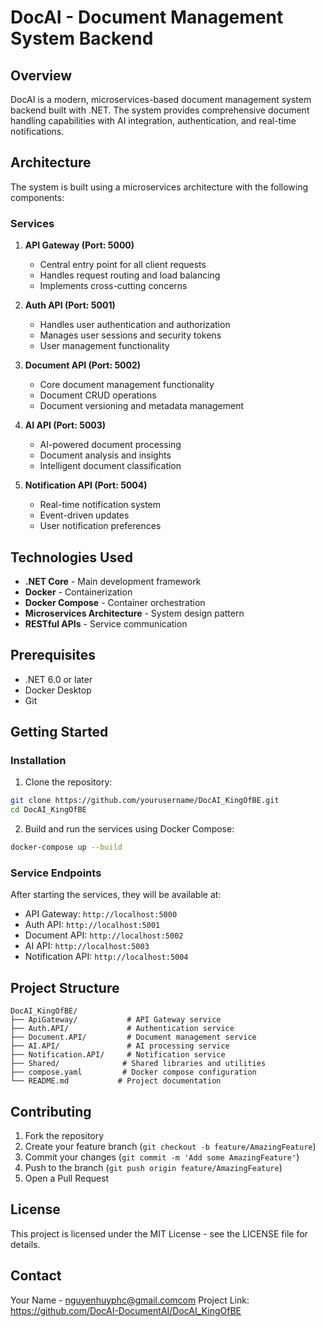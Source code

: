 # DocAI - Document Management System Backend

## Overview

DocAI is a modern, microservices-based document management system backend built with .NET. The system provides comprehensive document handling capabilities with AI integration, authentication, and real-time notifications.

## Architecture

The system is built using a microservices architecture with the following components:

### Services

1. **API Gateway (Port: 5000)**

   - Central entry point for all client requests
   - Handles request routing and load balancing
   - Implements cross-cutting concerns

2. **Auth API (Port: 5001)**

   - Handles user authentication and authorization
   - Manages user sessions and security tokens
   - User management functionality

3. **Document API (Port: 5002)**

   - Core document management functionality
   - Document CRUD operations
   - Document versioning and metadata management

4. **AI API (Port: 5003)**

   - AI-powered document processing
   - Document analysis and insights
   - Intelligent document classification

5. **Notification API (Port: 5004)**
   - Real-time notification system
   - Event-driven updates
   - User notification preferences

## Technologies Used

- **.NET Core** - Main development framework
- **Docker** - Containerization
- **Docker Compose** - Container orchestration
- **Microservices Architecture** - System design pattern
- **RESTful APIs** - Service communication

## Prerequisites

- .NET 6.0 or later
- Docker Desktop
- Git

## Getting Started

### Installation

1. Clone the repository:

```bash
git clone https://github.com/yourusername/DocAI_KingOfBE.git
cd DocAI_KingOfBE
```

2. Build and run the services using Docker Compose:

```bash
docker-compose up --build
```

### Service Endpoints

After starting the services, they will be available at:

- API Gateway: `http://localhost:5000`
- Auth API: `http://localhost:5001`
- Document API: `http://localhost:5002`
- AI API: `http://localhost:5003`
- Notification API: `http://localhost:5004`

## Project Structure

```
DocAI_KingOfBE/
├── ApiGateway/           # API Gateway service
├── Auth.API/             # Authentication service
├── Document.API/         # Document management service
├── AI.API/               # AI processing service
├── Notification.API/     # Notification service
├── Shared/              # Shared libraries and utilities
├── compose.yaml         # Docker compose configuration
└── README.md           # Project documentation
```

## Contributing

1. Fork the repository
2. Create your feature branch (`git checkout -b feature/AmazingFeature`)
3. Commit your changes (`git commit -m 'Add some AmazingFeature'`)
4. Push to the branch (`git push origin feature/AmazingFeature`)
5. Open a Pull Request

## License

This project is licensed under the MIT License - see the LICENSE file for details.

## Contact

Your Name - nguyenhuyphc@gmail.comcom
Project Link: https://github.com/DocAI-DocumentAI/DocAI_KingOfBE

